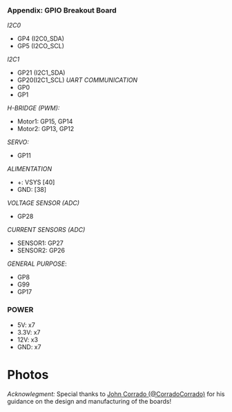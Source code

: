 ### Appendix: GPIO Breakout Board
_I2C0_
- GP4 (I2C0_SDA)
- GP5 (I2CO_SCL)

_I2C1_
- GP21 (I2C1_SDA)
- GP20(I2C1_SCL)
_UART COMMUNICATION_ 
- GP0
- GP1

_H-BRIDGE (PWM):_
- Motor1: GP15, GP14
- Motor2: GP13, GP12

_SERVO:_
- GP11

_ALIMENTATION_
- +:  VSYS [40]
- GND: [38]

_VOLTAGE SENSOR (ADC)_
- GP28

_CURRENT SENSORS (ADC)_
- SENSOR1: GP27
- SENSOR2: GP26

_GENERAL PURPOSE_:
- GP8
- G99
- GP17

### POWER

- 5V:  x7
- 3.3V: x7
- 12V: x3
- GND: x7

# Photos

_Acknowlegment:_ Special thanks to [John Corrado (@CorradoCorrado)](https://github.com/CorradoCorrado) for his guidance on the design and manufacturing of the boards!
